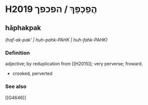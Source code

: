 # H2019 הֲפַכְפַּךְ / הפכפך

## hăphakpak

_(haf-ak-pak' | huh-pahk-PAHK | huh-fahk-PAHK)_

### Definition

adjective; by reduplication from [[H2015]]; very perverse; froward.

- crooked, perverted
### See also

[[G4646]]


